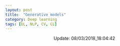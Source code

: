 ```yaml
---
layout: post
title:  "Generative models"
category: Deep learning
tags: [DL, NLP, CV, CL]
---
```





<center> Update: 08/03/2018_18:04:42</center>

  	
